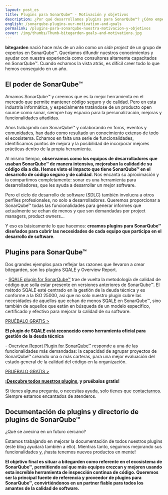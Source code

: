 ```yaml
---
layout: post_es
title: Plugins para SonarQube™ - Motivación y objetivos 
description: ¿Por qué desarrollamos plugins para SonarQube™? ¿Cómo empezamos este proyecto de calidad de código? Descubre todos los beneficios de extender las funcionalidades de sonar, así como las razones detrás de bitegarden y de dos de nuestros plugins más éxitosos. 
english: /sonarqube-plugins-our-motivation-and-goals
permalink: /plugins-para-sonarqube-nuestra-motivacion-y-objetivos
cover: /img/thumbs/Thumb-bitegarden-goals-and-motivations.jpg
---
```


**bitegarden** nació hace más de un año como un *side project* de un grupo de expertos en SonarQube™. Queríamos difundir nuestros conocimientos y ayudar con nuestra experiencia como consultores altamente capacitados en SonarQube™. Cuando echamos la vista atrás, es difícil creer todo lo que hemos conseguido en un año. 
 

## El poder de SonarQube™ 

Amamos SonarQube™ y creemos que es la mejor herramienta en el mercado que permite mantener código seguro y de calidad. Pero en esta industria informática, y especialmente tratándose de un producto open source como sonar, siempre hay espacio para la personalización, mejoras y funcionalidades añadidas.

Años trabajando con SonarQube™ y colaborando en foros, eventos y comunidades, han dado como resultado un conocimiento extenso de todo el ecosistema. Echamos en falta una serie de funcionalidades, identificamos puntos de mejora y la posibilidad de incorporar mejores prácticas dentro de la propia herramienta.

Al mismo tiempo, **observamos como los equipos de desarrolladores que usaban SonarQube™ de manera intensiva, mejoraban la calidad de su código día a día. Hemos visto el impacto que tiene SonarQube™ en el desarrollo de código seguro y de calidad**.
Nos encanta su aproximación y la compartimos completamente: sonar es una herramienta para desarrolladores, que les ayuda a desarrollar un mejor software. 

Pero el ciclo de desarrollo de software (SDLC) también involucra a otros perfiles profesionales, no solo a desarrolladores. Queremos proporcionar a SonarQube™ todas las funcionalidades para generar informes que actualmente se echan de menos y que son demandadas por project managers, product owners... 

Y eso es básicamente lo que hacemos: **creamos plugins para SonarQube™ diseñados para cubrir las necesidades de cada equipo que participa en el desarrollo de software**.

## Plugins para SonarQube™ 

Dos grandes ejemplos para reflejar las razones que llevaron a crear bitegarden, son los plugins SQALE y Overview Report.  

\- [SQALE plugin for SonarQube™](https://www.bitegarden.com/es/sonarqube-sqale) trae de vuelta la metodología de calidad de código que solía estar presente en versiones anteriores de SonarQube™. 
El método SQALE esté centrado en la gestión de la deuda técnica y es conforme a la ISO 25000, así que no solo nuestro plugin cubre las necesidades de aquellos que echan de menos SQALE en SonarQube™, sino también de aquellos que están en búsqueda de un modelo específico, certificado y efectivo para mejorar la calidad de su software. 

<a href="/es/sonarqube-sqale-trial-form" class="btn btn-primary btn-call-to-action fancybox">PRUÉBALO GRATIS ></a>

**El plugin de SQALE está [reconocido](http://www.sqale.org/tools) como herramienta oficial para gestión de la deuda técnica**

\- [Overview Report Plugin for SonarQube™](https://www.bitegarden.com/es/sonarqube-overview) responde a una de las funcionalidades más demandadas: la capacidad de agrupar proyectos de SonarQube™ creando una o más carteras, para una mejor evaluación del estado general de la calidad del código en la organización.

<a href="/es/sonarqube-overview-trial-form" class="btn btn-primary btn-call-to-action fancybox">PRUÉBALO GRATIS ></a>

**¡[Descubre todos nuestros plugins](https://www.bitegarden.com/es/products/), y pruébalos gratis!** 

Si tienes alguna pregunta, o necesitas ayuda, solo tienes que [contactarnos](https://www.bitegarden.com/contact/). 
Siempre estamos encantados de atenderos.

## Documentación de plugins y directorio de plugins de SonarQube™ 

¿Qué se avecina en un futuro cercano?

Estamos trabajando en mejorar la documentación de todos nuestros plugins (este blog ayudará también a ello). Mientras tanto, seguimos mejorando sus funcionalidades y, ¡hasta tenemos nuevos productos en mente!

**El objetivo final es situar a bitegarden como referente en el ecosistema de SonarQube™, permitiendo así que más equipos crezcan y mejoren usando esta increíble herramienta de inspección continua de código. Queremos ser la principal fuente de referencia y proveedor de plugins para SonarQube™, convirtiéndonos en un partner fiable para todos los amantes de la calidad de software.**


